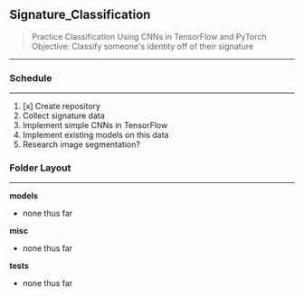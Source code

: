 ## Signature_Classification
> Practice Classification Using CNNs in TensorFlow and PyTorch 
> Objective: Classify someone's identity off of their signature
---

### Schedule
---
01. [x] Create repository
02. Collect signature data
03. Implement simple CNNs in TensorFlow
04. Implement existing models on this data
05. Research image segmentation? 

### Folder Layout
---

__models__

- none thus far

__misc__

- none thus far

__tests__ 

- none thus far

